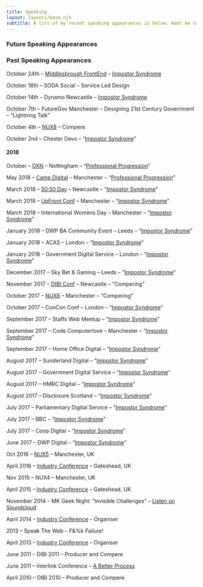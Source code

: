 ```yaml
---
title: Speaking
layout: layouts/base.njk
subtitle: A list of my recent speaking appearances is below. Want me to speak at your event?
---
```


### Future Speaking Appearances

### Past Speaking Appearances

October 24th – [Middlesbrough FrontEnd](https://middlesbroughfe.co.uk/) – [Impostor Syndrome](/talks/imposter-syndrome/)

October 16th – SODA Social – Service Led Design

October 14th – Dynamo Newcastle – [Impostor Syndrome](/imposter-syndrome/)

October 7th – FutureGov Manchester – Designing 21st Century Government – “Lightning Talk”

October 4th – [NUX8](https://2019.nuxconf.uk/) – Compere

October 2nd – Chester Devs – “[Impostor Syndrome](/imposter-syndrome/)”

#### 2018

October – [DXN](https://www.dxnevent.com/) – Nottingham – “[Professional Progression](/professional-progression/)”

May 2018 – [Camp Digital](https://www.wearesigma.com/campdigital/2018/) – Manchester – “[Professional Progression](/professional-progression/)”

March 2018 – [50:50 Day](https://upfrontconf.com/) – Newcastle – “[Impostor Syndrome](/imposter-syndrome/)”

March 2018 – [UpFront Conf](https://upfrontconf.com/) – Manchester – “[Impostor Syndrome](/imposter-syndrome/)”

March 2018 – International Womens Day – Manchester – “[Impostor Syndrome](/imposter-syndrome/)”

January 2018 – DWP BA Community Event – Leeds – “[Impostor Syndrome](/imposter-syndrome/)”

January 2018 – ACAS – London – “[Impostor Syndrome](/imposter-syndrome/)”

January 2018 – Government Digital Service – London – “[Impostor Syndrome](/imposter-syndrome/)”

December 2017 – Sky Bet &amp; Gaming – Leeds – “[Impostor Syndrome](/imposter-syndrome/)”

November 2017 – [DIBI Conf](https://www.dibiconference.com/) – Newcastle – “Compering”

October 2017 – [NUX6](https://2017.nuxconf.uk/) – Manchester – “Compering”

October 2017 – ConCon Conf – London – “[Impostor Syndrome](/imposter-syndrome/)”

September 2017 – Staffs Web Meetup – “[Impostor Syndrome](/imposter-syndrome/)”

September 2017 – Code Computerlove – Manchester – “[Impostor Syndrome](/imposter-syndrome/)”

September 2017 – Home Office Digital – “[Impostor Syndrome](/imposter-syndrome/)”

August 2017 – Sunderland Digital – “[Impostor Syndrome](/imposter-syndrome/)”

August 2017 – Government Digital Service – “[Impostor Syndrome](/imposter-syndrome/)”

August 2017 – HMRC Digital – “[Impostor Syndrome](/imposter-syndrome/)”

August 2017 – Disclosure Scotland – “[Impostor Syndrome](/imposter-syndrome/)”

July 2017 – Parliamentary Digital Service – “[Impostor Syndrome](/imposter-syndrome/)”

July 2017 – BBC – “[Impostor Syndrome](/imposter-syndrome/)”

July 2017 – Coop Digital – “[Impostor Syndrome](/imposter-syndrome/)”

June 2017 – DWP Digital – “[Impostor Syndrome](/imposter-syndrome/)”

Oct 2016 – [NUX5](https://2016.nuxconf.uk/) – Manchester, UK

April 2016 – [Industry Conference](https://2016.industryconf.com "Industry Conference") – Gateshead, UK

Nov 2015 – NUX4 – Manchester, UK

April 2015 – [Industry Conference](https://www.industryconf.com "Industry Conference") – Gateshead, UK

November 2014 – MK Geek Night: “Invisible Challenges” – [Listen on Soundcloud](https://soundcloud.com/mkgn/mental-help-gavin-elliott "Invisible Challenges by Gavin Elliott")

April 2014 – [Industry Conference](https://vimeo.com/industryconf) – Organiser

2013 – Speak The Web – F&amp;%k Failure!

April 2013 – [Industry Conference](https://vimeo.com/industryconf) – Organiser

June 2011 – DIBI 2011 – Producer and Compere

June 2011 – Interlink Conference – [A Better Process](https://www.gavinelliott.co.uk/2011/07/a-better-process-the-talk/ "A Better Design Process")

April 2010 – DIBI 2010 – Producer and Compere
